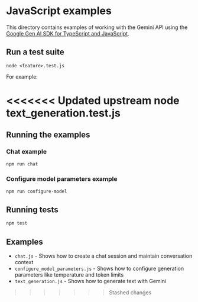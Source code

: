 # JavaScript examples

This directory contains examples of working with the Gemini API using the
[Google Gen AI SDK for TypeScript and JavaScript](https://googleapis.github.io/js-genai/).

## Run a test suite

    node <feature>.test.js

For example:

<<<<<<< Updated upstream
    node text_generation.test.js
=======
## Running the examples

### Chat example
```bash
npm run chat
```

### Configure model parameters example
```bash
npm run configure-model
```

## Running tests
```bash
npm test
```

## Examples

- `chat.js` - Shows how to create a chat session and maintain conversation context
- `configure_model_parameters.js` - Shows how to configure generation parameters like temperature and token limits
- `text_generation.js` - Shows how to generate text with Gemini
>>>>>>> Stashed changes
